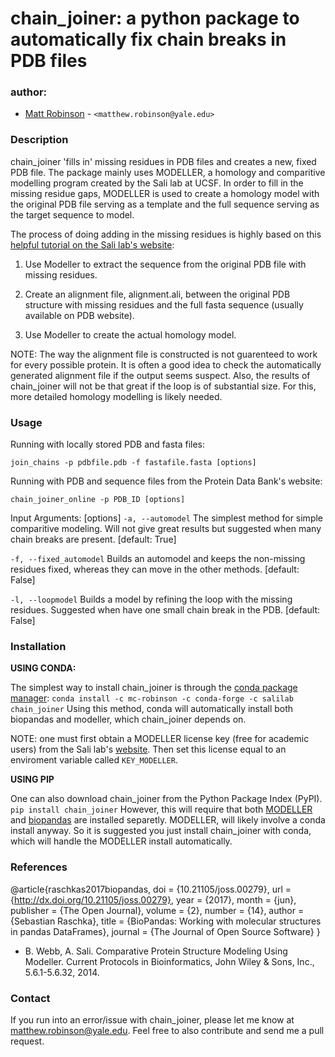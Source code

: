 # chain_joiner: a python package to automatically fix chain breaks in PDB files
### author: ###

* [Matt Robinson](https://github.com/mc-robinson) - `<matthew.robinson@yale.edu>`

### Description ###

chain_joiner 'fills in' missing residues in PDB files and creates a new, fixed PDB file. The package mainly uses MODELLER, a homology and comparitive modelling program created by the Sali lab at UCSF. In order to fill in the missing residue gaps, MODELLER is used to create a homology model with the original PDB file serving as a template and the full sequence serving as the target sequence to model. 

The process of doing adding in the missing residues is highly based on this [helpful tutorial on the Sali lab's website](https://salilab.org/modeller/wiki/Missing%20residues):

1. Use Modeller to extract the sequence from the original PDB file with missing residues.

2. Create an alignment file, alignment.ali, between the original PDB structure
with missing residues and the full fasta sequence (usually available on PDB website). 

3. Use Modeller to create the actual homology model.

NOTE: The way the alignment file is constructed is not guarenteed to work for every possible protein. It is often a good idea to check the automatically generated alignment file if the output seems suspect. Also, the results of chain_joiner will not be that great if the loop is of substantial size. For this, more detailed homology modelling is likely needed. 

### Usage ####

Running with locally stored PDB and fasta files:

`join_chains -p pdbfile.pdb -f fastafile.fasta [options]`

Running with PDB and sequence files from the Protein Data Bank's website:

`chain_joiner_online -p PDB_ID [options]`

Input Arguments:
[options]
`-a, --automodel`
    The simplest method for simple comparitive modeling. Will not give 
    great results but suggested when many chain breaks are present. [default: True]

`-f, --fixed_automodel`
    Builds an automodel and keeps the non-missing residues fixed, 
    whereas they can move in the other methods. [default: False]

`-l, --loopmodel` 
    Builds a model by refining the loop with the missing residues.
    Suggested when have one small chain break in the PDB. [default: False]
    
   
### Installation ###

**USING CONDA:**

The simplest way to install chain_joiner is through the [conda package manager](https://conda.io/docs/):
`conda install -c mc-robinson -c conda-forge -c salilab chain_joiner`
Using this method, conda will automatically install both biopandas and modeller, which chain_joiner depends on. 

NOTE: one must first obtain a MODELLER license key (free for academic users) from the Sali lab's [website](https://salilab.org/modeller/registration.html). Then set this license equal to an enviroment variable called `KEY_MODELLER`.

**USING PIP**

One can also download chain_joiner from the Python Package Index (PyPI). 
`pip install chain_joiner`
However, this will require that both [MODELLER](https://salilab.org/modeller/9.19/release.html#anaconda) and [biopandas](https://github.com/rasbt/biopandas) are installed separetly. MODELLER, will likely involve a conda install anyway. So it is suggested you just install chain_joiner with conda, which will handle the MODELLER install automatically.

### References ###
@article{raschkas2017biopandas,
  doi = {10.21105/joss.00279},
  url = {http://dx.doi.org/10.21105/joss.00279},
  year  = {2017},
  month = {jun},
  publisher = {The Open Journal},
  volume = {2},
  number = {14},
  author = {Sebastian Raschka},
  title = {BioPandas: Working with molecular structures in pandas DataFrames},
  journal = {The Journal of Open Source Software}
}
* B. Webb, A. Sali. Comparative Protein Structure Modeling Using Modeller. Current Protocols in Bioinformatics, John Wiley & Sons, Inc., 5.6.1-5.6.32, 2014.

### Contact ###

If you run into an error/issue with chain_joiner, please let me know at matthew.robinson@yale.edu. Feel free to also contribute and send me a pull request.


